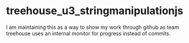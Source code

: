 # treehouse_u3_stringmanipulationjs
I am maintaining this as a way to show my work through github as team treehouse uses an internal monitor for progress instead of commits.